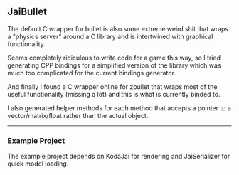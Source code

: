 ## JaiBullet

The default C wrapper for bullet is also some extreme weird shit that wraps a "physics server" around a C library and is intertwined with graphical functionality.

Seems completely ridiculous to write code for a game this way, so I tried generating CPP bindings for a simplified version of the library which was much too complicated for the current bindings generator.

And finally I found a C wrapper online for zbullet that wraps most of the useful functionality (missing a lot) and this is what is currently binded to.

I also generated helper methods for each method that accepts a pointer to a vector/matrix/float rather than the actual object.

---

### Example Project

The example project depends on KodaJai for rendering and JaiSerializer for quick model loading.